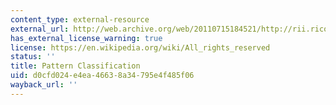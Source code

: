 ```yaml
---
content_type: external-resource
external_url: http://web.archive.org/web/20110715184521/http://rii.ricoh.com/~stork/DHS.html
has_external_license_warning: true
license: https://en.wikipedia.org/wiki/All_rights_reserved
status: ''
title: Pattern Classification
uid: d0cfd024-e4ea-4663-8a34-795e4f485f06
wayback_url: ''
---
```

